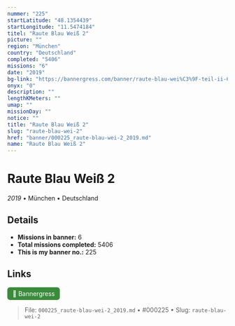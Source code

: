 ```yaml
---
nummer: "225"
startLatitude: "48.1354439"
startLongitude: "11.5474184"
titel: "Raute Blau Weiß 2"
picture: ""
region: "München"
country: "Deutschland"
completed: "5406"
missions: "6"
date: "2019"
bg-link: "https://bannergress.com/banner/raute-blau-wei%C3%9F-teil-ii-63f0"
onyx: "0"
description: ""
lengthKMeters: ""
umap: ""
missionDay: ""
notice: ""
title: "Raute Blau Weiß 2"
slug: "raute-blau-wei-2"
href: "banner/000225_raute-blau-wei-2_2019.md"
name: "Raute Blau Weiß 2"
---
```

# Raute Blau Weiß 2

*2019* • München • Deutschland





## Details

- **Missions in banner:** 6
- **Total missions completed:** 5406
- **This is my banner no.:** 225





## Links
<a href="https://bannergress.com/banner/raute-blau-wei%C3%9F-teil-ii-63f0" target="_blank" style="display:inline-block;margin-right:8px;padding:6px 12px;background:#3c8b3c;color:#fff;text-decoration:none;border-radius:6px;">🔗 Bannergress</a>



> File: `000225_raute-blau-wei-2_2019.md` • #000225 • Slug: `raute-blau-wei-2`
